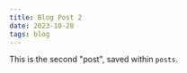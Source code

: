 ```yaml
---
title: Blog Post 2
date: 2023-10-28
tags: blog
---
```


This is the second "post", saved within `posts`.